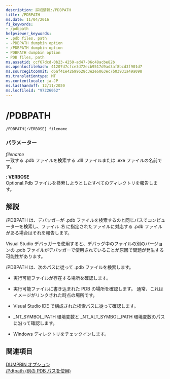 ```yaml
---
description: 詳細情報:/PDBPATH
title: /PDBPATH
ms.date: 11/04/2016
f1_keywords:
- /pdbpath
helpviewer_keywords:
- .pdb files, path
- -PDBPATH dumpbin option
- /PDBPATH dumpbin option
- PDBPATH dumpbin option
- PDB files, path
ms.assetid: ccf67dcd-0b23-4250-ad47-06c48acbe82b
ms.openlocfilehash: 41207d7cfce3d72ecb9517d9ad3af8bcd3f901d7
ms.sourcegitcommit: d6af41e42699628c3e2e6063ec7b03931a49a098
ms.translationtype: MT
ms.contentlocale: ja-JP
ms.lasthandoff: 12/11/2020
ms.locfileid: "97226052"
---
```

# <a name="pdbpath"></a>/PDBPATH

```
/PDBPATH[:VERBOSE] filename
```

### <a name="parameters"></a>パラメーター

*filename*<br/>
一致する .pdb ファイルを検索する .dll ファイルまたは .exe ファイルの名前です。

**: VERBOSE**<br/>
Optional.Pdb ファイルを検索しようとしたすべてのディレクトリを報告します。

## <a name="remarks"></a>解説

/PDBPATH は、デバッガーが .pdb ファイルを検索するのと同じパスでコンピューターを検索し、ファイル *名* に指定されたファイルに対応する .pdb ファイルがある場合はそれを報告します。

Visual Studio デバッガーを使用すると、デバッグ中のファイルの別のバージョンの .pdb ファイルがデバッガーで使用されていることが原因で問題が発生する可能性があります。

/PDBPATH は、次のパスに従って .pdb ファイルを検索します。

- 実行可能ファイルが存在する場所を確認します。

- 実行可能ファイルに書き込まれた PDB の場所を確認します。 通常、これはイメージがリンクされた時点の場所です。

- Visual Studio IDE で構成された検索パスに従って確認します。

- _NT_SYMBOL_PATH 環境変数と _NT_ALT_SYMBOL_PATH 環境変数のパスに沿って確認します。

- Windows ディレクトリをチェックインします。

## <a name="see-also"></a>関連項目

[DUMPBIN オプション](dumpbin-options.md)<br/>
[/Pdtpath (別の PDB パスを使用)](pdbaltpath-use-alternate-pdb-path.md)
